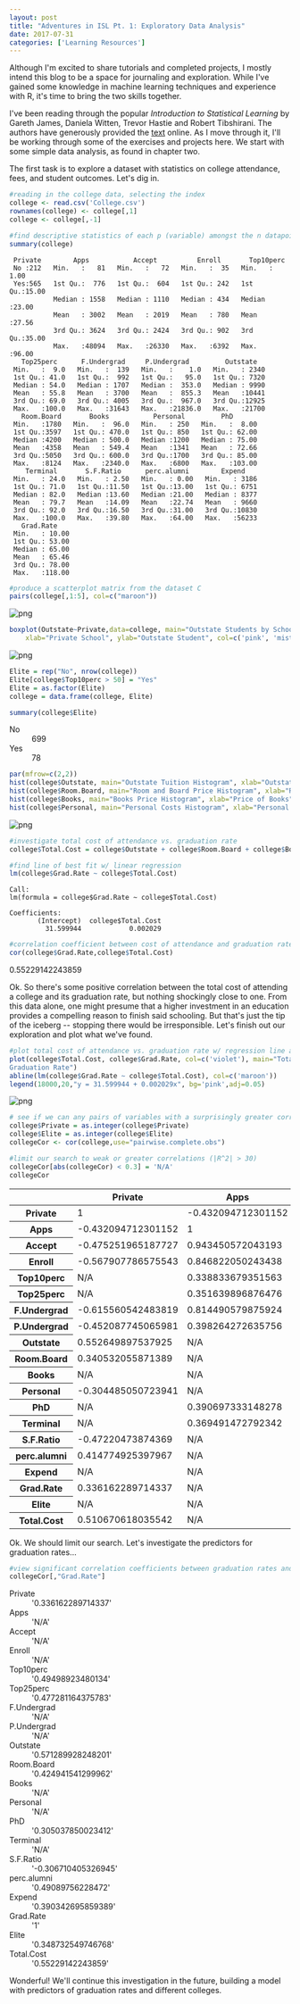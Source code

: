 ```yaml
---
layout: post
title: "Adventures in ISL Pt. 1: Exploratory Data Analysis"
date: 2017-07-31
categories: ['Learning Resources']
---
```


Although I'm excited to share tutorials and completed projects, I mostly intend this blog to be a space for journaling and exploration. While I've gained some knowledge in machine learning techniques and experience with R, it's time to bring the two skills together.

I've been reading through the popular *Introduction to Statistical Learning* by Gareth James, Daniela Witten, Trevor Hastie and Robert Tibshirani. The authors have generously provided the [text](http://www-bcf.usc.edu/~gareth/ISL/data.html) online. As I move through it, I'll be working through some of the exercises and projects here. We start with some simple data analysis, as found in chapter two.

The first task is to explore a dataset with statistics on college attendance, fees, and student outcomes. Let's dig in.


```R
#reading in the college data, selecting the index
college <- read.csv('College.csv')
rownames(college) <- college[,1]
college <- college[,-1]
```


```R
#find descriptive statistics of each p (variable) amongst the n datapoints
summary(college)
```


     Private        Apps           Accept          Enroll       Top10perc    
     No :212   Min.   :   81   Min.   :   72   Min.   :  35   Min.   : 1.00  
     Yes:565   1st Qu.:  776   1st Qu.:  604   1st Qu.: 242   1st Qu.:15.00  
               Median : 1558   Median : 1110   Median : 434   Median :23.00  
               Mean   : 3002   Mean   : 2019   Mean   : 780   Mean   :27.56  
               3rd Qu.: 3624   3rd Qu.: 2424   3rd Qu.: 902   3rd Qu.:35.00  
               Max.   :48094   Max.   :26330   Max.   :6392   Max.   :96.00  
       Top25perc      F.Undergrad     P.Undergrad         Outstate    
     Min.   :  9.0   Min.   :  139   Min.   :    1.0   Min.   : 2340  
     1st Qu.: 41.0   1st Qu.:  992   1st Qu.:   95.0   1st Qu.: 7320  
     Median : 54.0   Median : 1707   Median :  353.0   Median : 9990  
     Mean   : 55.8   Mean   : 3700   Mean   :  855.3   Mean   :10441  
     3rd Qu.: 69.0   3rd Qu.: 4005   3rd Qu.:  967.0   3rd Qu.:12925  
     Max.   :100.0   Max.   :31643   Max.   :21836.0   Max.   :21700  
       Room.Board       Books           Personal         PhD        
     Min.   :1780   Min.   :  96.0   Min.   : 250   Min.   :  8.00  
     1st Qu.:3597   1st Qu.: 470.0   1st Qu.: 850   1st Qu.: 62.00  
     Median :4200   Median : 500.0   Median :1200   Median : 75.00  
     Mean   :4358   Mean   : 549.4   Mean   :1341   Mean   : 72.66  
     3rd Qu.:5050   3rd Qu.: 600.0   3rd Qu.:1700   3rd Qu.: 85.00  
     Max.   :8124   Max.   :2340.0   Max.   :6800   Max.   :103.00  
        Terminal       S.F.Ratio      perc.alumni        Expend     
     Min.   : 24.0   Min.   : 2.50   Min.   : 0.00   Min.   : 3186  
     1st Qu.: 71.0   1st Qu.:11.50   1st Qu.:13.00   1st Qu.: 6751  
     Median : 82.0   Median :13.60   Median :21.00   Median : 8377  
     Mean   : 79.7   Mean   :14.09   Mean   :22.74   Mean   : 9660  
     3rd Qu.: 92.0   3rd Qu.:16.50   3rd Qu.:31.00   3rd Qu.:10830  
     Max.   :100.0   Max.   :39.80   Max.   :64.00   Max.   :56233  
       Grad.Rate     
     Min.   : 10.00  
     1st Qu.: 53.00  
     Median : 65.00  
     Mean   : 65.46  
     3rd Qu.: 78.00  
     Max.   :118.00  



```R
#produce a scatterplot matrix from the dataset C
pairs(college[,1:5], col=c("maroon"))
```


![png](output_3_0.png)



```R
boxplot(Outstate~Private,data=college, main="Outstate Students by School Type",
  	xlab="Private School", ylab="Outstate Student", col=c('pink', 'mistyrose'))
```


![png](output_4_0.png)



```R
Elite = rep("No", nrow(college))
Elite[college$Top10perc > 50] = "Yes"
Elite = as.factor(Elite)
college = data.frame(college, Elite)
```


```R
summary(college$Elite)
```


<dl class=dl-horizontal>
	<dt>No</dt>
		<dd>699</dd>
	<dt>Yes</dt>
		<dd>78</dd>
</dl>




```R
par(mfrow=c(2,2))
hist(college$Outstate, main="Outstate Tuition Histogram", xlab="Outstate Tuition",col=c('pink', 'mistyrose'))
hist(college$Room.Board, main="Room and Board Price Histogram", xlab="Room and Board Price",col=c('aliceblue', 'lightblue2'))
hist(college$Books, main="Books Price Histogram", xlab="Price of Books",col=c('aliceblue', 'lightblue2'))
hist(college$Personal, main="Personal Costs Histogram", xlab="Personal Costs",col=c('pink', 'mistyrose'))
```


![png](output_7_0.png)



```R
#investigate total cost of attendance vs. graduation rate
college$Total.Cost = college$Outstate + college$Room.Board + college$Books + college$Personal

#find line of best fit w/ linear regression
lm(college$Grad.Rate ~ college$Total.Cost)
```



    Call:
    lm(formula = college$Grad.Rate ~ college$Total.Cost)

    Coefficients:
           (Intercept)  college$Total.Cost  
             31.599944            0.002029  




```R
#correlation coefficient between cost of attendance and graduation rate
cor(college$Grad.Rate,college$Total.Cost)
```


0.55229142243859


Ok. So there's some positive correlation between the total cost of attending a college and its graduation rate, but nothing shockingly close to one. From this data alone, one might presume that a higher investment in an education provides a compelling reason to finish said schooling. But that's just the tip of the iceberg -- stopping there would be irresponsible. Let's finish out our exploration and plot what we've found.


```R
#plot total cost of attendance vs. graduation rate w/ regression line and its equation
plot(college$Total.Cost, college$Grad.Rate, col=c('violet'), main="Total Cost of Attendance vs.
Graduation Rate")
abline(lm(college$Grad.Rate ~ college$Total.Cost), col=c('maroon'))
legend(18000,20,"y = 31.599944 + 0.002029x", bg='pink',adj=0.05)
```


![png](output_11_0.png)



```R
# see if we can any pairs of variables with a surprisingly greater correlation by extending our search
college$Private = as.integer(college$Private)
college$Elite = as.integer(college$Elite)
collegeCor <- cor(college,use="pairwise.complete.obs")

#limit our search to weak or greater correlations (|R^2| > 30)
collegeCor[abs(collegeCor) < 0.3] = 'N/A'
collegeCor
```


<table>
<thead><tr><th></th><th scope=col>Private</th><th scope=col>Apps</th><th scope=col>Accept</th><th scope=col>Enroll</th><th scope=col>Top10perc</th><th scope=col>Top25perc</th><th scope=col>F.Undergrad</th><th scope=col>P.Undergrad</th><th scope=col>Outstate</th><th scope=col>Room.Board</th><th scope=col>Books</th><th scope=col>Personal</th><th scope=col>PhD</th><th scope=col>Terminal</th><th scope=col>S.F.Ratio</th><th scope=col>perc.alumni</th><th scope=col>Expend</th><th scope=col>Grad.Rate</th><th scope=col>Elite</th><th scope=col>Total.Cost</th></tr></thead>
<tbody>
	<tr><th scope=row>Private</th><td>1                 </td><td>-0.432094712301152</td><td>-0.475251965187727</td><td>-0.567907786575543</td><td>N/A               </td><td>N/A               </td><td>-0.615560542483819</td><td>-0.452087745065981</td><td>0.552649897537925 </td><td>0.340532055871389 </td><td>N/A               </td><td>-0.304485050723941</td><td>N/A               </td><td>N/A               </td><td>-0.47220473874369 </td><td>0.414774925397967 </td><td>N/A               </td><td>0.336162289714337 </td><td>N/A               </td><td>0.510670618035542 </td></tr>
	<tr><th scope=row>Apps</th><td>-0.432094712301152</td><td>1                 </td><td>0.943450572043193 </td><td>0.846822050243438 </td><td>0.338833679351563 </td><td>0.351639896876476 </td><td>0.814490579875924 </td><td>0.398264272635756 </td><td>N/A               </td><td>N/A               </td><td>N/A               </td><td>N/A               </td><td>0.390697333148278 </td><td>0.369491472792342 </td><td>N/A               </td><td>N/A               </td><td>N/A               </td><td>N/A               </td><td>N/A               </td><td>N/A               </td></tr>
	<tr><th scope=row>Accept</th><td>-0.475251965187727</td><td>0.943450572043193 </td><td>1                 </td><td>0.911636663404009 </td><td>N/A               </td><td>N/A               </td><td>0.87422327752006  </td><td>0.441270732588808 </td><td>N/A               </td><td>N/A               </td><td>N/A               </td><td>N/A               </td><td>0.35575787552512  </td><td>0.337583370589491 </td><td>N/A               </td><td>N/A               </td><td>N/A               </td><td>N/A               </td><td>N/A               </td><td>N/A               </td></tr>
	<tr><th scope=row>Enroll</th><td>-0.567907786575543</td><td>0.846822050243438 </td><td>0.911636663404009 </td><td>1                 </td><td>N/A               </td><td>N/A               </td><td>0.964639651952242 </td><td>0.513068603441567 </td><td>N/A               </td><td>N/A               </td><td>N/A               </td><td>N/A               </td><td>0.331469141350247 </td><td>0.308274071380732 </td><td>N/A               </td><td>N/A               </td><td>N/A               </td><td>N/A               </td><td>N/A               </td><td>N/A               </td></tr>
	<tr><th scope=row>Top10perc</th><td>N/A               </td><td>0.338833679351563 </td><td>N/A               </td><td>N/A               </td><td>1                 </td><td>0.89199497267867  </td><td>N/A               </td><td>N/A               </td><td>0.562330544678382 </td><td>0.371480378174636 </td><td>N/A               </td><td>N/A               </td><td>0.531828020899389 </td><td>0.491135023373355 </td><td>-0.384874511395359</td><td>0.45548526096412  </td><td>0.660913407282477 </td><td>0.49498923480134  </td><td>0.759027209980231 </td><td>0.561693481448447 </td></tr>
	<tr><th scope=row>Top25perc</th><td>N/A               </td><td>0.351639896876476 </td><td>N/A               </td><td>N/A               </td><td>0.89199497267867  </td><td>1                 </td><td>N/A               </td><td>N/A               </td><td>0.489393832072088 </td><td>0.331489888815745 </td><td>N/A               </td><td>N/A               </td><td>0.545862207993608 </td><td>0.524748838503134 </td><td>N/A               </td><td>0.417864285236702 </td><td>0.5274474262161   </td><td>0.477281164375783 </td><td>0.595889600419176 </td><td>0.491246106789394 </td></tr>
	<tr><th scope=row>F.Undergrad</th><td>-0.615560542483819</td><td>0.814490579875924 </td><td>0.87422327752006  </td><td>0.964639651952242 </td><td>N/A               </td><td>N/A               </td><td>1                 </td><td>0.570512186979089 </td><td>N/A               </td><td>N/A               </td><td>N/A               </td><td>0.317199544330021 </td><td>0.318336972350587 </td><td>0.300018943181222 </td><td>N/A               </td><td>N/A               </td><td>N/A               </td><td>N/A               </td><td>N/A               </td><td>N/A               </td></tr>
	<tr><th scope=row>P.Undergrad</th><td>-0.452087745065981</td><td>0.398264272635756 </td><td>0.441270732588808 </td><td>0.513068603441567 </td><td>N/A               </td><td>N/A               </td><td>0.570512186979089 </td><td>1                 </td><td>N/A               </td><td>N/A               </td><td>N/A               </td><td>0.319881617469328 </td><td>N/A               </td><td>N/A               </td><td>N/A               </td><td>N/A               </td><td>N/A               </td><td>N/A               </td><td>N/A               </td><td>N/A               </td></tr>
	<tr><th scope=row>Outstate</th><td>0.552649897537925 </td><td>N/A               </td><td>N/A               </td><td>N/A               </td><td>0.562330544678382 </td><td>0.489393832072088 </td><td>N/A               </td><td>N/A               </td><td>1                 </td><td>0.654256398745577 </td><td>N/A               </td><td>N/A               </td><td>0.382982405852317 </td><td>0.407983199380184 </td><td>-0.554821276579709</td><td>0.566262422683048 </td><td>0.672778618960897 </td><td>0.571289928248201 </td><td>0.399476753905801 </td><td>0.972003776397699 </td></tr>
	<tr><th scope=row>Room.Board</th><td>0.340532055871389 </td><td>N/A               </td><td>N/A               </td><td>N/A               </td><td>0.371480378174636 </td><td>0.331489888815745 </td><td>N/A               </td><td>N/A               </td><td>0.654256398745577 </td><td>1                 </td><td>N/A               </td><td>N/A               </td><td>0.329202283716048 </td><td>0.374539547311752 </td><td>-0.362627735688786</td><td>N/A               </td><td>0.50173941719186  </td><td>0.424941541299962 </td><td>N/A               </td><td>0.773180172554019 </td></tr>
	<tr><th scope=row>Books</th><td>N/A               </td><td>N/A               </td><td>N/A               </td><td>N/A               </td><td>N/A               </td><td>N/A               </td><td>N/A               </td><td>N/A               </td><td>N/A               </td><td>N/A               </td><td>1                 </td><td>N/A               </td><td>N/A               </td><td>N/A               </td><td>N/A               </td><td>N/A               </td><td>N/A               </td><td>N/A               </td><td>N/A               </td><td>N/A               </td></tr>
	<tr><th scope=row>Personal</th><td>-0.304485050723941</td><td>N/A               </td><td>N/A               </td><td>N/A               </td><td>N/A               </td><td>N/A               </td><td>0.317199544330021 </td><td>0.319881617469328 </td><td>N/A               </td><td>N/A               </td><td>N/A               </td><td>1                 </td><td>N/A               </td><td>N/A               </td><td>N/A               </td><td>N/A               </td><td>N/A               </td><td>N/A               </td><td>N/A               </td><td>N/A               </td></tr>
	<tr><th scope=row>PhD</th><td>N/A               </td><td>0.390697333148278 </td><td>0.35575787552512  </td><td>0.331469141350247 </td><td>0.531828020899389 </td><td>0.545862207993608 </td><td>0.318336972350587 </td><td>N/A               </td><td>0.382982405852317 </td><td>0.329202283716048 </td><td>N/A               </td><td>N/A               </td><td>1                 </td><td>0.849587029867933 </td><td>N/A               </td><td>N/A               </td><td>0.432761678712647 </td><td>0.305037850023412 </td><td>0.341062194774161 </td><td>0.406134542023629 </td></tr>
	<tr><th scope=row>Terminal</th><td>N/A               </td><td>0.369491472792342 </td><td>0.337583370589491 </td><td>0.308274071380732 </td><td>0.491135023373355 </td><td>0.524748838503134 </td><td>0.300018943181222 </td><td>N/A               </td><td>0.407983199380184 </td><td>0.374539547311752 </td><td>N/A               </td><td>N/A               </td><td>0.849587029867933 </td><td>1                 </td><td>N/A               </td><td>N/A               </td><td>0.438799222721203 </td><td>N/A               </td><td>0.3266498404196   </td><td>0.438011927634646 </td></tr>
	<tr><th scope=row>S.F.Ratio</th><td>-0.47220473874369 </td><td>N/A               </td><td>N/A               </td><td>N/A               </td><td>-0.384874511395359</td><td>N/A               </td><td>N/A               </td><td>N/A               </td><td>-0.554821276579709</td><td>-0.362627735688786</td><td>N/A               </td><td>N/A               </td><td>N/A               </td><td>N/A               </td><td>1                 </td><td>-0.402929165698424</td><td>-0.583832041593705</td><td>-0.306710405326945</td><td>N/A               </td><td>-0.543854276404834</td></tr>
	<tr><th scope=row>perc.alumni</th><td>0.414774925397967 </td><td>N/A               </td><td>N/A               </td><td>N/A               </td><td>0.45548526096412  </td><td>0.417864285236702 </td><td>N/A               </td><td>N/A               </td><td>0.566262422683048 </td><td>N/A               </td><td>N/A               </td><td>N/A               </td><td>N/A               </td><td>N/A               </td><td>-0.402929165698424</td><td>1                 </td><td>0.417711719167921 </td><td>0.49089756228472  </td><td>0.30259090249212  </td><td>0.50831025194959  </td></tr>
	<tr><th scope=row>Expend</th><td>N/A               </td><td>N/A               </td><td>N/A               </td><td>N/A               </td><td>0.660913407282477 </td><td>0.5274474262161   </td><td>N/A               </td><td>N/A               </td><td>0.672778618960897 </td><td>0.50173941719186  </td><td>N/A               </td><td>N/A               </td><td>0.432761678712647 </td><td>0.438799222721203 </td><td>-0.583832041593705</td><td>0.417711719167921 </td><td>1                 </td><td>0.390342695859389 </td><td>0.559777836280898 </td><td>0.686395890862979 </td></tr>
	<tr><th scope=row>Grad.Rate</th><td>0.336162289714337 </td><td>N/A               </td><td>N/A               </td><td>N/A               </td><td>0.49498923480134  </td><td>0.477281164375783 </td><td>N/A               </td><td>N/A               </td><td>0.571289928248201 </td><td>0.424941541299962 </td><td>N/A               </td><td>N/A               </td><td>0.305037850023412 </td><td>N/A               </td><td>-0.306710405326945</td><td>0.49089756228472  </td><td>0.390342695859389 </td><td>1                 </td><td>0.348732549746768 </td><td>0.55229142243859  </td></tr>
	<tr><th scope=row>Elite</th><td>N/A               </td><td>N/A               </td><td>N/A               </td><td>N/A               </td><td>0.759027209980231 </td><td>0.595889600419176 </td><td>N/A               </td><td>N/A               </td><td>0.399476753905801 </td><td>N/A               </td><td>N/A               </td><td>N/A               </td><td>0.341062194774161 </td><td>0.3266498404196   </td><td>N/A               </td><td>0.30259090249212  </td><td>0.559777836280898 </td><td>0.348732549746768 </td><td>1                 </td><td>0.406107480151024 </td></tr>
	<tr><th scope=row>Total.Cost</th><td>0.510670618035542 </td><td>N/A               </td><td>N/A               </td><td>N/A               </td><td>0.561693481448447 </td><td>0.491246106789394 </td><td>N/A               </td><td>N/A               </td><td>0.972003776397699 </td><td>0.773180172554019 </td><td>N/A               </td><td>N/A               </td><td>0.406134542023629 </td><td>0.438011927634646 </td><td>-0.543854276404834</td><td>0.50831025194959  </td><td>0.686395890862979 </td><td>0.55229142243859  </td><td>0.406107480151024 </td><td>1                 </td></tr>
</tbody>
</table>



Ok. We should limit our search. Let's investigate the predictors for graduation rates...


```R
#view significant correlation coefficients between graduation rates and other p
collegeCor[,"Grad.Rate"]
```


<dl class=dl-horizontal>
	<dt>Private</dt>
		<dd>'0.336162289714337'</dd>
	<dt>Apps</dt>
		<dd>'N/A'</dd>
	<dt>Accept</dt>
		<dd>'N/A'</dd>
	<dt>Enroll</dt>
		<dd>'N/A'</dd>
	<dt>Top10perc</dt>
		<dd>'0.49498923480134'</dd>
	<dt>Top25perc</dt>
		<dd>'0.477281164375783'</dd>
	<dt>F.Undergrad</dt>
		<dd>'N/A'</dd>
	<dt>P.Undergrad</dt>
		<dd>'N/A'</dd>
	<dt>Outstate</dt>
		<dd>'0.571289928248201'</dd>
	<dt>Room.Board</dt>
		<dd>'0.424941541299962'</dd>
	<dt>Books</dt>
		<dd>'N/A'</dd>
	<dt>Personal</dt>
		<dd>'N/A'</dd>
	<dt>PhD</dt>
		<dd>'0.305037850023412'</dd>
	<dt>Terminal</dt>
		<dd>'N/A'</dd>
	<dt>S.F.Ratio</dt>
		<dd>'-0.306710405326945'</dd>
	<dt>perc.alumni</dt>
		<dd>'0.49089756228472'</dd>
	<dt>Expend</dt>
		<dd>'0.390342695859389'</dd>
	<dt>Grad.Rate</dt>
		<dd>'1'</dd>
	<dt>Elite</dt>
		<dd>'0.348732549746768'</dd>
	<dt>Total.Cost</dt>
		<dd>'0.55229142243859'</dd>
</dl>



Wonderful! We'll continue this investigation in the future, building a model with predictors of graduation rates and different colleges.
